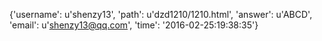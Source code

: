 {'username': u'shenzy13', 'path': u'dzd1210/1210.html', 'answer': u'ABCD', 'email': u'shenzy13@qq.com', 'time': '2016-02-25:19:38:35'}